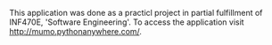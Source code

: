 This application was done  as a practicl project in partial fulfillment of INF470E, 'Software Engineering'. 
To access the application visit http://mumo.pythonanywhere.com/.



